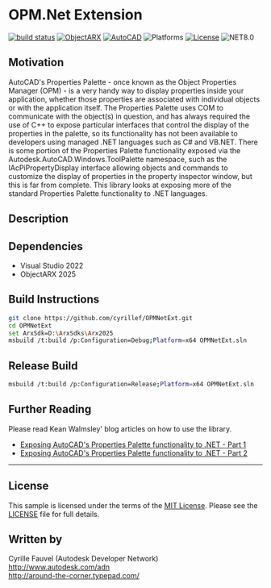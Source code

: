 # OPM.Net Extension

[![build status](https://img.shields.io/badge/build-passed-blue.svg)](https://github.com/cyrillef/OPMNetExt/tree/master/OPMNetSample)
[![ObjectARX](https://img.shields.io/badge/ObjectARX-2025-blue.svg)](http://usa.autodesk.com/adsk/servlet/index?siteID=123112&id=773204)
[![AutoCAD](https://img.shields.io/badge/AutoCAD-2025-green.svg)](http://www.autodesk.com/developautocad)
![Platforms](https://img.shields.io/badge/platform-windows-lightgray.svg)
[![License](http://img.shields.io/:license-mit-blue.svg)](http://opensource.org/licenses/MIT)
![NET8.0](https://img.shields.io/badge/.NET-8.0-blue.svg)

## Motivation

AutoCAD's Properties Palette - once known as the Object Properties Manager (OPM) - is a very handy
way to display properties inside your application, whether those properties are associated with
individual objects or with the application itself. The Properties Palette uses COM to communicate
with the object(s) in question, and has always required the use of C++ to expose particular interfaces
that control the display of the properties in the palette, so its functionality has not been available
to developers using managed .NET languages such as C# and VB.NET.
There is some portion of the Properties Palette functionality exposed via the
Autodesk.AutoCAD.Windows.ToolPalette namespace, such as the IAcPiPropertyDisplay interface allowing
objects and commands to customize the display of properties in the property inspector window, but
this is far from complete. This library looks at exposing more of the standard Properties Palette
functionality to .NET languages.

## Description

## Dependencies

* Visual Studio 2022
* ObjectARX 2025

## Build Instructions

```bash
git clone https://github.com/cyrillef/OPMNetExt.git
cd OPMNetExt
set ArxSdk=D:\ArxSdks\Arx2025
msbuild /t:build /p:Configuration=Debug;Platform=x64 OPMNetExt.sln
```

## Release Build

```bash
msbuild /t:build /p:Configuration=Release;Platform=x64 OPMNetExt.sln
```

## Further Reading

Please read Kean Walmsley' blog articles on how to use the library.

- [Exposing AutoCAD's Properties Palette functionality to .NET - Part 1](http://through-the-interface.typepad.com/through_the_interface/2009/03/exposing-autocads-properties-palette-functionality-to-net---part-1.html)
- [Exposing AutoCAD's Properties Palette functionality to .NET - Part 2](http://through-the-interface.typepad.com/through_the_interface/2009/03/exposing-autocads-properties-palette-functionality-to-net---part-2.html)

--------

## License

This sample is licensed under the terms of the [MIT License](http://opensource.org/licenses/MIT).
Please see the [LICENSE](LICENSE) file for full details.

## Written by

Cyrille Fauvel (Autodesk Developer Network)<br />
http://www.autodesk.com/adn<br />
http://around-the-corner.typepad.com/<br />